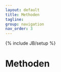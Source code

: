 ```yaml
---
layout: default
title: Methoden
tagline: 
group: navigation
nav_order: 3
---
```

{% include JB/setup %}


<div class="page-header">
  <h1>Methoden</h1>
</div>



